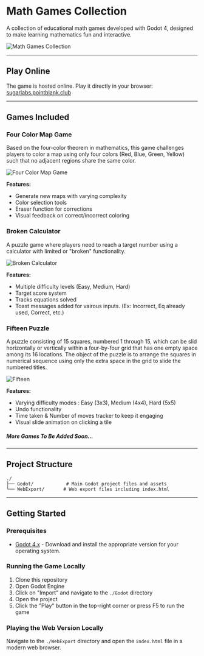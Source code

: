 # Math Games Collection

A collection of educational math games developed with Godot 4, designed to make learning mathematics fun and interactive.

![Math Games Collection](https://github.com/user-attachments/assets/591ac29d-99a6-4ffd-92a2-67c23851040a)

---

## Play Online

The game is hosted online. Play it directly in your browser: [sugarlabs.pointblank.club](https://sugarlabs.pointblank.club)

---

## Games Included

### Four Color Map Game
Based on the four-color theorem in mathematics, this game challenges players to color a map using only four colors (Red, Blue, Green, Yellow) such that no adjacent regions share the same color.

![Four Color Map Game](https://github.com/user-attachments/assets/6336bd2e-f5c1-4614-9b71-b373e42e6f07)

**Features:**
- Generate new maps with varying complexity
- Color selection tools
- Eraser function for corrections
- Visual feedback on correct/incorrect coloring

### Broken Calculator
A puzzle game where players need to reach a target number using a calculator with limited or "broken" functionality.

![Broken Calculator](https://github.com/user-attachments/assets/8e5d40fe-bc7d-4e69-8dda-0ac2fa74ec80)

**Features:**
- Multiple difficulty levels (Easy, Medium, Hard)
- Target score system
- Tracks equations solved
- Toast messages added for vairous inputs. (Ex: Incorrect, Eq already used, Correct, etc.)

### Fifteen Puzzle
 A puzzle consisting of 15 squares, numbered 1 through 15, which can be slid horizontally or vertically within a four-by-four grid that has one empty space among its 16 locations. The object of the puzzle is to arrange the squares in numerical sequence using only the extra space in the grid to slide the numbered titles.

![Fifteen](https://github.com/user-attachments/assets/f4cda57b-c702-4c3e-b167-aa425f987e01)

**Features:**
- Varying difficulty modes : Easy (3x3), Medium (4x4), Hard (5x5) 
- Undo functionality 
- Time taken & Number of moves tracker to keep it engaging
- Visual slide animation on clicking a tile

##### More Games To Be Added Soon...

---

## Project Structure
```
./
├── Godot/            # Main Godot project files and assets
└── WebExport/       # Web export files including index.html
```

---

## Getting Started

### Prerequisites
- [Godot 4.x](https://godotengine.org/download/windows/) - Download and install the appropriate version for your operating system.

### Running the Game Locally
1. Clone this repository
2. Open Godot Engine
3. Click on "Import" and navigate to the `./Godot` directory
4. Open the project
5. Click the "Play" button in the top-right corner or press F5 to run the game

### Playing the Web Version Locally
Navigate to the `./WebExport` directory and open the `index.html` file in a modern web browser.